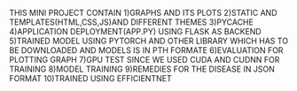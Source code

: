 THIS MINI PROJECT CONTAIN
1)GRAPHS AND ITS PLOTS
2)STATIC AND TEMPLATES(HTML,CSS,JS)AND DIFFERENT THEMES
3)PYCACHE
4)APPLICATION DEPLOYMENT(APP.PY) USING FLASK AS BACKEND
5)TRAINED MODEL USING PYTORCH AND OTHER LIBRARY WHICH HAS TO BE DOWNLOADED AND MODELS IS IN PTH FORMATE
6)EVALUATION FOR PLOTTING GRAPH
7)GPU TEST SINCE WE USED CUDA AND CUDNN FOR TRAINING
8)MODEL TRAINING
9)REMEDIES FOR THE DISEASE IN JSON FORMAT
10)TRAINED USING EFFICIENTNET

